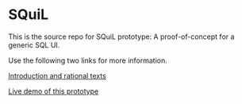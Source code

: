 # SQuiL

This is the source repo for SQuiL prototype: A proof-of-concept for a generic SQL UI.

Use the following two links for more information.

[Introduction and rational texts](https://squil.net)

[Live demo of this prototype](https://squil.azurewebsites.net)

<!-- [![Build Status](https://dev.azure.com/bliptech/Squil/_apis/build/status/jtheisen.squil?branchName=master)](https://dev.azure.com/bliptech/Squil/_build/latest?definitionId=14&branchName=master) -->


